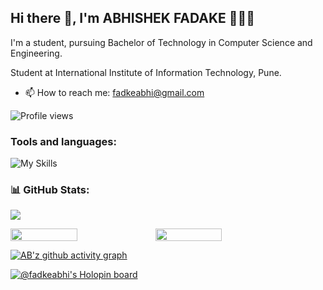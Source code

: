 
<!--
**fadkeabhi/fadkeabhi** is a ✨ _special_ ✨ repository because its `README.md` (this file) appears on your GitHub profile.

Here are some ideas to get you started:

- 🔭 I’m currently working on ...
- 🌱 I’m currently learning ...
- 👯 I’m looking to collaborate on ...
- 🤔 I’m looking for help with ...
- 💬 Ask me about ...
- 📫 How to reach me: ...
- 😄 Pronouns: ...
- ⚡ Fun fact: ...
-->


## Hi there 👋, I'm ABHISHEK FADAKE 👩🏻‍💻
I'm a student, pursuing Bachelor of Technology in Computer Science and Engineering.

Student at International Institute of Information Technology, Pune.

- 📫 How to reach me: fadkeabhi@gmail.com

![Profile views](https://gpvc.arturio.dev/fadkeabhi)  



<h3 align="left">Tools and languages: </h3>

![My Skills](https://skillicons.dev/icons?i=c,cpp,py,java,php,html,css,js)

### 📊 GitHub Stats:

![](https://github-readme-stats.vercel.app/api/top-langs/?username=fadkeabhi&theme=gotham&hide_border=false&include_all_commits=false&count_private=false&layout=compact)

<div style="display: flex; flex-direction: row;">

<img width="46%" src="https://github-readme-stats.vercel.app/api?username=fadkeabhi&theme=gotham&hide_border=false&include_all_commits=false&count_private=false" />

<img width="46%" src="https://github-readme-streak-stats.herokuapp.com/?user=fadkeabhi&theme=gotham&hide_border=false" />

</div>

[![AB'z github activity graph](https://activity-graph.herokuapp.com/graph?username=fadkeabhi&theme=gotham)](https://github.com/fadkeabhi)

[![@fadkeabhi's Holopin board](https://holopin.io/api/user/board?user=fadkeabhi)](https://holopin.io/@fadkeabhi)
